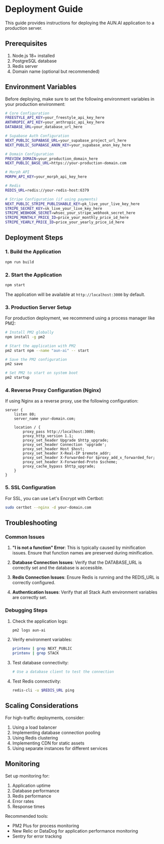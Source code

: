 # Deployment Guide

This guide provides instructions for deploying the AUN.AI application to a production server.

## Prerequisites

1. Node.js 18+ installed
2. PostgreSQL database
3. Redis server
4. Domain name (optional but recommended)

## Environment Variables

Before deploying, make sure to set the following environment variables in your production environment:

```bash
# Core Configuration
FREESTYLE_API_KEY=your_freestyle_api_key_here
ANTHROPIC_API_KEY=your_anthropic_api_key_here
DATABASE_URL=your_database_url_here

# Supabase Auth Configuration
NEXT_PUBLIC_SUPABASE_URL=your_supabase_project_url_here
NEXT_PUBLIC_SUPABASE_ANON_KEY=your_supabase_anon_key_here

# Domain Configuration
PREVIEW_DOMAIN=your_production_domain_here
NEXT_PUBLIC_BASE_URL=https://your-production-domain.com

# Morph API
MORPH_API_KEY=your_morph_api_key_here

# Redis
REDIS_URL=redis://your-redis-host:6379

# Stripe Configuration (if using payments)
NEXT_PUBLIC_STRIPE_PUBLISHABLE_KEY=pk_live_your_live_key_here
STRIPE_SECRET_KEY=sk_live_your_live_key_here
STRIPE_WEBHOOK_SECRET=whsec_your_stripe_webhook_secret_here
STRIPE_MONTHLY_PRICE_ID=price_your_monthly_price_id_here
STRIPE_YEARLY_PRICE_ID=price_your_yearly_price_id_here
```

## Deployment Steps

### 1. Build the Application

```bash
npm run build
```

### 2. Start the Application

```bash
npm start
```

The application will be available at `http://localhost:3000` by default.

### 3. Production Server Setup

For production deployment, we recommend using a process manager like PM2:

```bash
# Install PM2 globally
npm install -g pm2

# Start the application with PM2
pm2 start npm --name "aun-ai" -- start

# Save the PM2 configuration
pm2 save

# Set PM2 to start on system boot
pm2 startup
```

### 4. Reverse Proxy Configuration (Nginx)

If using Nginx as a reverse proxy, use the following configuration:

```nginx
server {
    listen 80;
    server_name your-domain.com;

    location / {
        proxy_pass http://localhost:3000;
        proxy_http_version 1.1;
        proxy_set_header Upgrade $http_upgrade;
        proxy_set_header Connection 'upgrade';
        proxy_set_header Host $host;
        proxy_set_header X-Real-IP $remote_addr;
        proxy_set_header X-Forwarded-For $proxy_add_x_forwarded_for;
        proxy_set_header X-Forwarded-Proto $scheme;
        proxy_cache_bypass $http_upgrade;
    }
}
```

### 5. SSL Configuration

For SSL, you can use Let's Encrypt with Certbot:

```bash
sudo certbot --nginx -d your-domain.com
```

## Troubleshooting

### Common Issues

1. **"l is not a function" Error**: This is typically caused by minification issues. Ensure that function names are preserved during minification.

2. **Database Connection Issues**: Verify that the DATABASE_URL is correctly set and the database is accessible.

3. **Redis Connection Issues**: Ensure Redis is running and the REDIS_URL is correctly configured.

4. **Authentication Issues**: Verify that all Stack Auth environment variables are correctly set.

### Debugging Steps

1. Check the application logs:
   ```bash
   pm2 logs aun-ai
   ```

2. Verify environment variables:
   ```bash
   printenv | grep NEXT_PUBLIC
   printenv | grep STACK
   ```

3. Test database connectivity:
   ```bash
   # Use a database client to test the connection
   ```

4. Test Redis connectivity:
   ```bash
   redis-cli -u $REDIS_URL ping
   ```

## Scaling Considerations

For high-traffic deployments, consider:

1. Using a load balancer
2. Implementing database connection pooling
3. Using Redis clustering
4. Implementing CDN for static assets
5. Using separate instances for different services

## Monitoring

Set up monitoring for:

1. Application uptime
2. Database performance
3. Redis performance
4. Error rates
5. Response times

Recommended tools:
- PM2 Plus for process monitoring
- New Relic or DataDog for application performance monitoring
- Sentry for error tracking